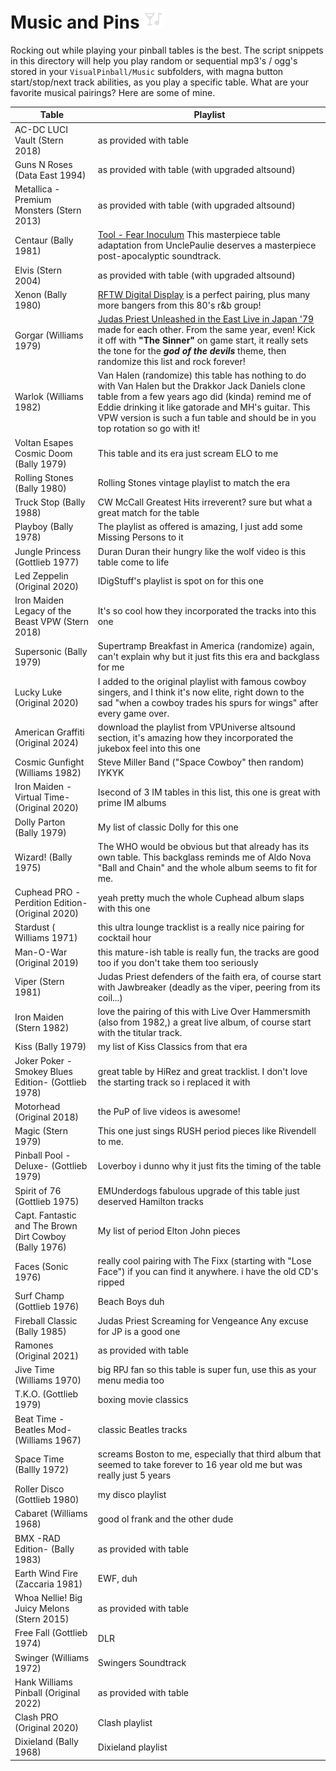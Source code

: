 # Music and Pins ![](../images/nightlife_32dp_E3E3E3_FILL0_wght400_GRAD0_opsz40.png "Optional title")
Rocking out while playing your pinball tables is the best. The script snippets in this directory will help you play random or sequential mp3's / ogg's stored in your `VisualPinball/Music` subfolders, with magna button start/stop/next track abilities, as you play a specific table. What are your favorite musical pairings? Here are some of mine.

| Table | Playlist |
| --- | --- |
| AC-DC LUCI Vault (Stern 2018) | as provided with table
| Guns N Roses (Data East 1994) | as provided with table (with upgraded altsound) |
| Metallica - Premium Monsters (Stern 2013) | as provided with table (with upgraded altsound) |
| Centaur (Bally 1981) | [Tool - Fear Inoculum](https://music.youtube.com/playlist?list=PLlzre6oa7gbHwqi5zWeRH9ZUd5D3Y5VTy&si=sMLDlJ7SPr9iixaz) This masterpiece table adaptation from UnclePaulie deserves a masterpiece post-apocalyptic soundtrack. |
| Elvis (Stern 2004) | as provided with table (with upgraded altsound) |
| Xenon (Bally 1980) | [RFTW Digital Display](https://music.youtube.com/playlist?list=PLlzre6oa7gbHHmp9eF1oJwwtE1RfzdG6A&si=fWCvXbJm5EpKhyaA) is a perfect pairing, plus many more bangers from this 80's r&b group! |
| Gorgar (Williams 1979) | [Judas Priest Unleashed in the East Live in Japan '79](https://music.youtube.com/playlist?list=PLlzre6oa7gbFMbjzazRLpdphnkxyyxrDw&si=zucdj2IFqDrdlOdO) made for each other. From the same year, even! Kick it off with **"The Sinner"** on game start, it really sets the tone for the ***god of the devils*** theme, then randomize this list and rock forever! |
| Warlok (Williams 1982) | Van Halen (randomize) this table has nothing to do with Van Halen but the Drakkor Jack Daniels clone table from a few years ago did (kinda) remind me of Eddie drinking it like gatorade and MH's guitar. This VPW version is such a fun table and should be in you top rotation so go with it! 
| Voltan Esapes Cosmic Doom (Bally 1979) | This table and its era just scream ELO to me |
| Rolling Stones (Bally 1980) | Rolling Stones vintage playlist to match the era
| Truck Stop (Bally 1988) | CW McCall Greatest Hits irreverent? sure but what a great match for the table |
| Playboy (Bally 1978) | The playlist as offered is amazing, I just add some Missing Persons to it |
| Jungle Princess (Gottlieb 1977) | Duran Duran their hungry like the wolf video is this table come to life |
| Led Zeppelin (Original 2020) | IDigStuff's playlist is spot on for this one |
| Iron Maiden Legacy of the Beast VPW (Stern 2018) | It's so cool how they incorporated the tracks into this one |
| Supersonic (Bally 1979) | Supertramp Breakfast in America (randomize) again, can't explain why but it just fits this era and backglass for me |
| Lucky Luke (Original 2020) | I added to the original playlist with famous cowboy singers, and I think it's now elite, right down to the sad "when a cowboy trades his spurs for wings" after every game over. |
| American Graffiti (Original 2024) | download the playlist from VPUniverse altsound section, it's amazing how they incorporated the jukebox feel into this one |
| Cosmic Gunfight (Williams 1982) | Steve Miller Band ("Space Cowboy" then random) IYKYK
| Iron Maiden -Virtual Time- (Original 2020) | Isecond of 3 IM tables in this list, this one is great with prime IM albums |
| Dolly Parton (Bally 1979) | My list of classic Dolly for this one |
| Wizard! (Bally 1975) | The WHO would be obvious but that already has its own table. This backglass reminds me of Aldo Nova "Ball and Chain" and the whole album seems to fit for me. |
| Cuphead PRO -Perdition Edition- (Original 2020) | yeah pretty much the whole Cuphead album slaps with this one |
| Stardust ( Williams 1971) | this ultra lounge tracklist is a really nice pairing for cocktail hour |
| Man-O-War (Original 2019) | this mature-ish table is really fun, the tracks are good too if you don't take them too seriously |
| Viper (Stern 1981) | Judas Priest defenders of the faith era, of course start with Jawbreaker (deadly as the viper, peering from its coil...) |
| Iron Maiden (Stern 1982) | love the pairing of this with Live Over Hammersmith (also from 1982,) a great live album, of course start with the titular track. |
| Kiss (Bally 1979) | my list of Kiss Classics from that era |
| Joker Poker -Smokey Blues Edition- (Gottlieb 1978) | great table by HiRez and great tracklist. I don't love the starting track so i replaced it with |
| Motorhead (Original 2018) | the PuP of live videos is awesome! |
| Magic (Stern 1979) | This one just sings RUSH period pieces like Rivendell to me. |
| Pinball Pool -Deluxe- (Gottlieb 1979) | Loverboy i dunno why it just fits the timing of the table |
| Spirit of 76 (Gottlieb 1975) | EMUnderdogs fabulous upgrade of this table just deserved Hamilton tracks |
| Capt. Fantastic and The Brown Dirt Cowboy (Bally 1976) | My list of period Elton John pieces |
| Faces (Sonic 1976) | really cool pairing with The Fixx (starting with "Lose Face") if you can find it anywhere. i have the old CD's ripped |
| Surf Champ (Gottlieb 1976) | Beach Boys duh |
| Fireball Classic (Bally 1985) | Judas Priest Screaming for Vengeance Any excuse for JP is a good one |
| Ramones (Original 2021) | as provided with table |
| Jive Time (Williams 1970) | big RPJ fan so this table is super fun, use this as your menu media too |
| T.K.O. (Gottlieb 1979) | boxing movie classics |
| Beat Time -Beatles Mod- (Williams 1967) | classic Beatles tracks |
| Space Time (Ballly 1972) | screams Boston to me, especially that third album that seemed to take forever to 16 year old me but was really just 5 years |
| Roller Disco (Gottlieb 1980) | my disco playlist |
| Cabaret (Williams 1968) | good ol frank and the other dude |
| BMX -RAD Edition- (Bally 1983) | as provided with table |
| Earth Wind Fire (Zaccaria 1981) | EWF, duh |
| Whoa Nellie! Big Juicy Melons (Stern 2015) | as provided with table |
| Free Fall (Gottlieb 1974) | DLR |
| Swinger (Williams 1972) | Swingers Soundtrack |
| Hank Williams Pinball (Original 2022) | as provided with table |
| Clash PRO (Original 2020) | Clash playlist |
| Dixieland (Bally 1968) | Dixieland playlist | 
